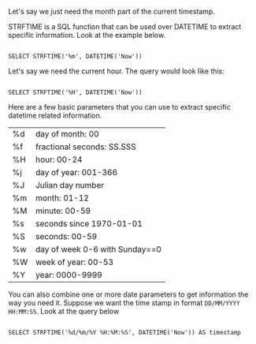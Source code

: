 Let's say we just need the month part of the current timestamp.

STRFTIME is a SQL function that can be used over DATETIME to extract specific information.
Look at the example below.

<codeblock language="sql" dbName="clean-slate.db" type="lesson" cache="false">
<code>
SELECT STRFTIME('%m', DATETIME('Now'))
</code>
</codeblock>

Let's say we need the current hour. The query would look like this:

<codeblock language="sql" dbName="clean-slate.db" type="lesson" cache="false">
<code>
SELECT STRFTIME('%H', DATETIME('Now'))
</code>
</codeblock>

Here are a few basic parameters that you can use to extract specific datetime related information.

<table>
  <tr>
    <td>%d</td>
    <td>day of month: 00</td>
  </tr>
  <tr>
    <td>%f</td>
    <td>fractional seconds: SS.SSS</td>
  </tr>
  <tr>
    <td>%H</td>
    <td>hour: 00-24</td>
  </tr>
  <tr>
    <td>%j</td>
    <td>day of year: 001-366</td>
  </tr>
  <tr>
    <td>%J</td>
    <td>Julian day number</td>
  </tr>
  <tr>
    <td>%m</td>
    <td>month: 01-12</td>
  </tr>
  <tr>
    <td>%M</td>
    <td>minute: 00-59</td>
  </tr>
  <tr>
    <td>%s</td>
    <td>seconds since 1970-01-01</td>
  </tr>
  <tr>
    <td>%S</td>
    <td>seconds: 00-59</td>
  </tr>
  <tr>
    <td>%w</td>
    <td>day of week 0-6 with Sunday==0</td>
  </tr>
  <tr>
    <td>%W</td>
    <td>week of year: 00-53</td>
  </tr>
  <tr>
    <td>%Y</td>
    <td>year: 0000-9999</td>
  </tr>
</table>

You can also combine one or more date parameters to get information the way you need it.
Suppose we want the time stamp in format `DD/MM/YYYY HH:MM:SS`.
Look at the query below

<codeblock language="sql" dbName="clean-slate.db" type="lesson" cache="false">
<code>
SELECT STRFTIME('%d/%m/%Y %H:%M:%S', DATETIME('Now')) AS timestamp
</code>
</codeblock>
